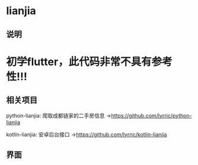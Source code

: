 # lianjia

## 说明
# 初学flutter，此代码非常不具有参考性!!!
## 相关项目
python-lianjia: 爬取成都链家的二手房信息 ->https://github.com/lyrric/python-lianjia

kotlin-lianjia: 安卓后台接口 ->https://github.com/lyrric/kotlin-lianjia

## 界面


